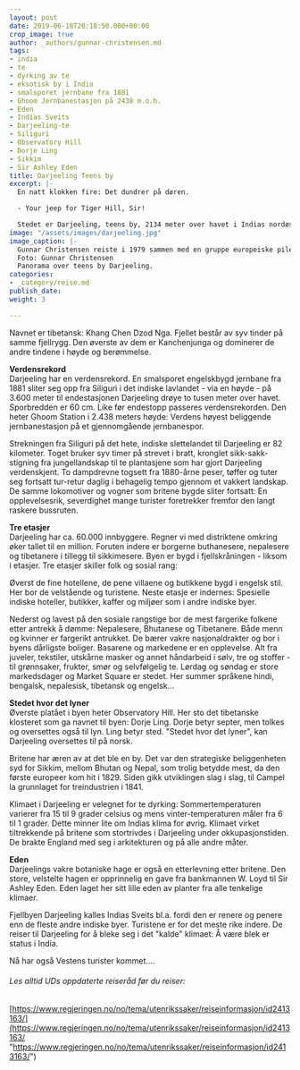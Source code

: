 ```yaml
---
layout: post
date: 2019-06-18T20:18:50.000+00:00
crop_image: true
author: _authors/gunnar-christensen.md
tags:
- india
- te
- dyrking av te
- eksotisk by i India
- smalsporet jernbane fra 1881
- Ghoom Jernbanestasjon på 2438 m.o.h.
- Eden
- Indias Sveits
- Darjeeling-te
- Siliguri
- Observatory Hill
- Dorje Ling
- Sikkim
- Sir Ashley Eden
title: Darjeeling Teens by
excerpt: |-
  En natt klokken fire: Det dundrer på døren.

  - Your jeep for Tiger Hill, Sir!

  Stedet er Darjeeling, teens by, 2134 meter over havet i Indias nordøstlige fjelland mot Himalaya. Tiger Hill er ikke severdig i seg selv. Men fra toppen, 2.660 meter over havet, ser man Indias vakreste soloppgang med utsikt til "gudenes fjell" Kanchenjunga som ruver 8.598 meter over havhøyde.
image: "/assets/images/darjeeling.jpg"
image_caption: |-
  Gunnar Christensen reiste i 1979 sammen med en gruppe europeiske pilegrimer i India og Nepal. Dette for å få innpass i de tibetanske miljøene og klostrene for å samle stoff til sin master/hovedoppgave i religionsvitenskap.
  Foto: Gunnar Christensen
  Panorama over teens by Darjeeling.
categories:
- _category/reise.md
publish_date: 
weight: 3

---
```

Navnet er tibetansk: Khang Chen Dzod Nga. Fjellet består av syv tinder på samme fjellrygg. Den øverste av dem er Kanchenjunga og dominerer de andre tindene i høyde og berømmelse.

**Verdensrekord**  
Darjeeling har en verdensrekord. En smalsporet engelskbygd jernbane fra 1881 sliter seg opp fra Siliguri i det indiske lavlandet - via en høyde - på 3.600 meter til endestasjonen Darjeeling drøye to tusen meter over havet. Sporbredden er 60 cm. Like før endestopp passeres verdensrekorden. Den heter Ghoom Station i 2.438 meters høyde: Verdens høyest beliggende jernbanestasjon på et gjennomgående jernbanespor.

Strekningen fra Siliguri på det hete, indiske slettelandet til Darjeeling er 82 kilometer. Toget bruker syv timer på strevet i bratt, kronglet sikk-sakk-stigning fra jungellandskap til te plantasjene som har gjort Darjeeling verdenskjent. To dampdrevne togsett fra 1880-årne peser, tøffer og tuter seg fortsatt tur-retur daglig i behagelig tempo gjennom et vakkert landskap. De samme lokomotiver og vogner som britene bygde sliter fortsatt: En opplevelsesrik, severdighet mange turister foretrekker fremfor den langt raskere bussruten.

**Tre etasjer**  
Darjeeling har ca. 60.000 innbyggere. Regner vi med distriktene omkring øker tallet til en million. Foruten indere er borgerne buthanesere, nepalesere og tibetanere i tillegg til sikkimesere. Byen er bygd i fjellskråningen - liksom i etasjer. Tre etasjer skiller folk og sosial rang:

Øverst de fine hotellene, de pene villaene og butikkene bygd i engelsk stil. Her bor de velstående og turistene. Neste etasje er indernes: Spesielle indiske hoteller, butikker, kaffer og miljøer som i andre indiske byer.

Nederst og lavest på den sosiale rangstige bor de mest fargerike folkene etter antrekk å dømme: Nepalesere, Bhutanese og Tibetanere. Både menn og kvinner er fargerikt antrukket. De bærer vakre nasjonaldrakter og bor i byens dårligste boliger. Basarene og markedene er en opplevelse. Alt fra juveler, tekstiler, utskårne masker og annet håndarbeid i sølv, tre og stoffer - til grønnsaker, frukter, smør og selvfølgelig te. Lørdag og søndag er store markedsdager og Market Square er stedet. Her summer språkene hindi, bengalsk, nepalesisk, tibetansk og engelsk...

**Stedet hvor det lyner**  
Øverste platået i byen heter Observatory Hill. Her sto det tibetanske klosteret som ga navnet til byen: Dorje Ling. Dorje betyr septer, men tolkes og oversettes også til lyn. Ling betyr sted. "Stedet hvor det lyner", kan Darjeeling oversettes til på norsk.

Britene har æren av at det ble en by. Det var den strategiske beliggenheten syd for Sikkim, mellom Bhutan og Nepal, som trolig betydde mest, da den første europeer kom hit i 1829. Siden gikk utviklingen slag i slag, til Campel la grunnlaget for treindustrien i 1841.

Klimaet i Darjeeling er velegnet for te dyrking: Sommertemperaturen varierer fra 15 til 9 grader celsius og mens vinter-temperaturen måler fra 6 til 1 grader. Dette minner lite om Indias klima for øvrig. Klimaet virket tiltrekkende på britene som stortrivdes i Darjeeling under okkupasjonstiden. De brakte England med seg i arkitekturen og på alle andre måter.

**Eden**  
Darjeelings vakre botaniske hage er også en etterlevning etter britene. Den store, velstelte hagen er opprinnelig en gave fra bankmannen W. Loyd til Sir Ashley Eden. Eden laget her sitt lille eden av planter fra alle tenkelige klimaer.

Fjellbyen Darjeeling kalles Indias Sveits bl.a. fordi den er renere og penere enn de fleste andre indiske byer. Turistene er for det meste rike indere. De reiser til Darjeeling for å bleke seg i det "kalde" klimaet: Å være blek er status i India.

Nå har også Vestens turister kommet....

###### Les alltid UDs oppdaterte reiseråd før du reiser:

[https://www.regjeringen.no/no/tema/utenrikssaker/reiseinformasjon/id2413163/](https://www.regjeringen.no/no/tema/utenrikssaker/reiseinformasjon/id2413163/ "https://www.regjeringen.no/no/tema/utenrikssaker/reiseinformasjon/id2413163/")